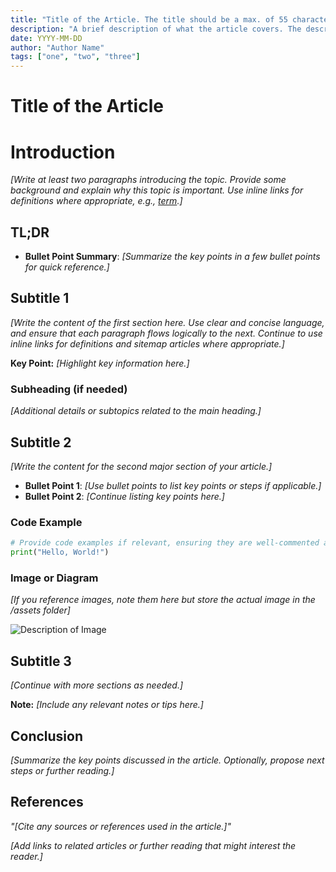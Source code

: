 ```yaml
---
title: "Title of the Article. The title should be a max. of 55 characters."
description: "A brief description of what the article covers. The description should be a maximum of 160 characters."
date: YYYY-MM-DD
author: "Author Name"
tags: ["one", "two", "three"]
---
```


# Title of the Article

# Introduction

_[Write at least two paragraphs introducing the topic. Provide some background
and explain why this topic is important. Use inline links for definitions where
appropriate, e.g., [term](/definitions/term.md).]_

## TL;DR

- **Bullet Point Summary**: _[Summarize the key points in a few bullet points
  for quick reference.]_

## Subtitle 1

_[Write the content of the first section here. Use clear and concise language,
and ensure that each paragraph flows logically to the next. Continue to use
inline links for definitions and sitemap articles where appropriate.]_

**Key Point:** _[Highlight key information here.]_

### Subheading (if needed)

_[Additional details or subtopics related to the main heading.]_

## Subtitle 2

_[Write the content for the second major section of your article.]_

- **Bullet Point 1**: _[Use bullet points to list key points or steps if
  applicable.]_
- **Bullet Point 2**: _[Continue listing key points here.]_

### Code Example

```python
# Provide code examples if relevant, ensuring they are well-commented and easy to understand
print("Hello, World!")
```

### Image or Diagram

_[If you reference images, note them here but store the actual image in the
/assets folder]_

![Description of Image](/assets/YYYYMMDD_title_of_the_article_img1.png)

## Subtitle 3

_[Continue with more sections as needed.]_

**Note:** _[Include any relevant notes or tips here.]_

## Conclusion

_[Summarize the key points discussed in the article. Optionally, propose next
steps or further reading.]_

## References

_"[Cite any sources or references used in the article.]"_

_[Add links to related articles or further reading that might interest the
reader.]_

<!-- Note on Definitions -->
<!-- Throughout this article, link relevant terms to their definitions using inline Markdown links. -->
<!-- Format: [term](/definitions/term.md) -->
<!-- If a definition doesn't exist, create it in the definitions directory and link to it. -->
